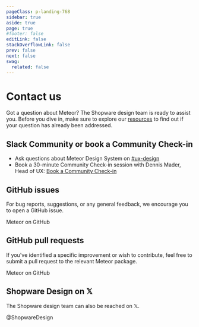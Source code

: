 ```yaml
---
pageClass: p-landing-768
sidebar: true
aside: true
page: true
#footer: false
editLink: false
stackOverflowLink: false
prev: false
next: false
swag:
  related: false
---
```


# Contact us

Got a question about Meteor? The Shopware design team is ready to assist you. Before you dive in, make sure to explore our [resources](/get-started/) to find out if your question has already been addressed.

## Slack Community or book a Community Check-in
- Ask questions about Meteor Design System on [#ux-design](https://shopwarecommunity.slack.com/archives/C02BM1MMG2Z)
- Book a 30-minute Community Check-in session with Dennis Mader, Head of UX: [Book a Community Check-in](https://outlook.office.com/bookwithme/user/01fed3b3b0884457b2420426d262e39c@shopware.com/meetingtype/EHFP9RsuA0e3LbHn1yQwjA2?anonymous&ep=mlink)

## GitHub issues
For bug reports, suggestions, or any general feedback, we encourage you to open a GitHub issue.

  <SwagBtn href="https://github.com/shopware/meteor/issues" target="_blank" class="--contrast --sm" icon="github" icon-at="start">Meteor on GitHub</SwagBtn>

## GitHub pull requests
If you've identified a specific improvement or wish to contribute, feel free to submit a pull request to the relevant Meteor package.

  <SwagBtn href="https://github.com/shopware/meteor/pulls" target="_blank" class="--contrast --sm" icon="github" icon-at="start">Meteor on GitHub</SwagBtn>

## Shopware Design on 𝕏
The Shopware design team can also be reached on 𝕏.

<SwagBtn href="https://twitter.com/ShopwareDesign" target="_blank" style="margin-bottom:48px;" class="--contrast --sm" icon="x" icon-at="start">@ShopwareDesign</SwagBtn>